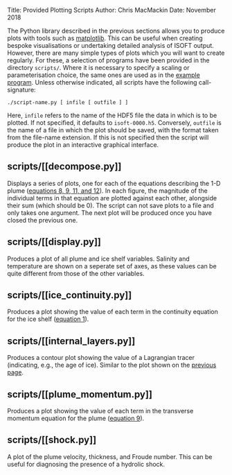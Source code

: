 Title: Provided Plotting Scripts
Author: Chris MacMackin
Date: November 2018 

The Python library described in the previous sections allows you to
produce plots with tools such as
[matplotlib](https://matplotlib.org/). This can be useful when
creating bespoke visualisations or undertaking detailed analysis of
ISOFT output. However, there are many simple types of plots which you
will want to create regularly. For these, a selection of programs have
been provided in the directory `scripts/`. Where it is necessary to
specify a scaling or parameterisation choice, the same ones are used
as in the [example program](../1-running/2-writing.html). Unless
otherwise indicated, all scripts have the following call-signature:
```
./script-name.py [ infile [ outfile ] ]
```
Here, `infile` refers to the name of the HDF5 file the data in which
is to be plotted. If not specified, it defaults to
`isoft-0000.h5`. Conversely, `outfile` is the name of a file in which
the plot should be saved, with the format taken from the file-name
extension. If this is not specified then the script will produce the
plot in an interactive graphical interface.


## scripts/[[decompose.py]]

Displays a series of plots, one for each of the equations describing
the 1-D plume
([equations 8, 9, 11, and 12](../2-numerics/1-equations.html#mjx-eqn-eqplume-cont)). In
each figure, the magnitude of the individual terms in that equation
are plotted against each other, alongside their sum (which should be
0). The script can not save plots to a file and only takes one
argument. The next plot will be produced once you have closed the
previous one.


## scripts/[[display.py]]

Produces a plot of all plume and ice shelf variables. Salinity and
temperature are shown on a seperate set of axes, as these values can
be quite different from those of the other variables.


## scripts/[[ice_continuity.py]]

Produces a plot showing the value of each term in the continuity
equation for the ice shelf
([equation 1](../2-numerics/1-equations.html#mjx-eqn-eqice-height-nd)).


## scripts/[[internal_layers.py]]

Produces a contour plot showing the value of a Lagrangian tracer
(indicating, e.g., the age of ice). Similar to the plot shown on the
[previous page](./layers.html).


## scripts/[[plume_momentum.py]]

Produces a plot showing the value of each term in the transverse
momentum equation for the plume
([equation 9](../2-numerics/1-equations.html#mjx-eqn-eqplume-mom-x)).


## scripts/[[shock.py]]

A plot of the plume velocity, thickness, and Froude number. This can
be useful for diagnosing the presence of a hydrolic shock.
